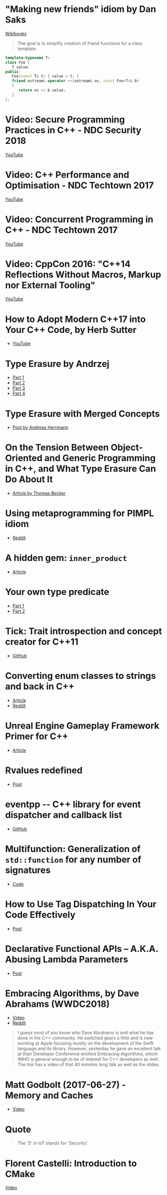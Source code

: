 # "Making new friends" idiom by Dan Saks

[Wikibooks](https://en.wikibooks.org/wiki/More_C%2B%2B_Idioms/Making_New_Friends)

> The goal is to simplify creation of friend functions for a class template.

```cpp
template<typename T>
class Foo {
   T value;
public:
   Foo(const T& t) { value = t; }
   friend ostream& operator <<(ostream& os, const Foo<T>& b)
   {
      return os << b.value;
   }
};
```

# Video: Secure Programming Practices in C++ - NDC Security 2018

[YouTube](https://www.youtube.com/watch?v=Jh0G_A7iRac)

# Video: C++ Performance and Optimisation - NDC Techtown 2017

[YouTube](https://www.youtube.com/watch?v=eICYHA-eyXM)

# Video: Concurrent Programming in C++ - NDC Techtown 2017

[YouTube](https://www.youtube.com/watch?v=O7gUNNYjmsM)

# Video: CppCon 2016: "C++14 Reflections Without Macros, Markup nor External Tooling"

[YouTube](https://www.youtube.com/watch?v=abdeAew3gmQ)

# How to Adopt Modern C++17 into Your C++ Code, by Herb Sutter

* [YouTube](https://www.youtube.com/watch?v=UsrHQAzSXkA)

# Type Erasure by Andrzej

* [Part 1](https://akrzemi1.wordpress.com/2013/11/18/type-erasure-part-i/)
* [Part 2](https://akrzemi1.wordpress.com/2013/12/06/type-erasure-part-ii/)
* [Part 3](https://akrzemi1.wordpress.com/2013/12/11/type-erasure-part-iii/)
* [Part 4](https://akrzemi1.wordpress.com/2014/01/13/type-erasure-part-iv/)

# Type Erasure with Merged Concepts

* [Post by Andreas Herrmann](https://aherrmann.github.io/programming/2014/10/19/type-erasure-with-merged-concepts/)

# On the Tension Between Object-Oriented and Generic Programming in C++, and What Type Erasure Can Do About It

* [Article by Thomas Becker](https://www.artima.com/cppsource/type_erasure.html)

# Using metaprogramming for PIMPL idiom

* [Reddit](https://www.reddit.com/r/cpp/comments/7971ws/using_metaprogramming_for_pimpl_idiom/)

# A hidden gem: `inner_product`

* [Article](https://marcoarena.wordpress.com/2017/11/14/a-hidden-gem-inner_product/)

# Your own type predicate

* [Part 1](https://akrzemi1.wordpress.com/2017/12/02/your-own-type-predicate/)
* [Part 2](https://akrzemi1.wordpress.com/2017/12/20/a-friendly-type-predicate/)

# Tick: Trait introspection and concept creator for C++11

* [GitHub](https://github.com/pfultz2/Tick)

# Converting enum classes to strings and back in C++

* [Article](https://sheep.horse/2018/5/converting_enum_classes_to_strings_and_back_in_c++.html)
* [Reddit](https://www.reddit.com/r/cpp/comments/8hwk91/converting_enum_classes_to_strings_and_back_in_c/)

# Unreal Engine Gameplay Framework Primer for C++

* [Article](http://www.tomlooman.com/ue4-gameplay-framework/)

# Rvalues redefined

* [Post](https://akrzemi1.wordpress.com/2018/05/16/rvalues-redefined/)

# eventpp -- C++ library for event dispatcher and callback list

* [GitHub](https://github.com/wqking/eventpp)

# Multifunction: Generalization of `std::function` for any number of signatures

* [Code](https://github.com/fgoujeon/multifunction)

# How to Use Tag Dispatching In Your Code Effectively

* [Post](http://www.fluentcpp.com/2018/04/27/tag-dispatching/)

# Declarative Functional APIs – A.K.A. Abusing Lambda Parameters

* [Post](https://philippegroarke.com/blog/2018/05/19/declarative-functional-apis-a-k-a-abusing-lambda-parameters/?utm_source=newsletter_mailer&utm_medium=email&utm_campaign=weekly)

# Embracing Algorithms, by Dave Abrahams (WWDC2018)

* [Video](https://developer.apple.com/videos/play/wwdc2018/223/)
* [Reddit](https://www.reddit.com/r/cpp/comments/8pqtr1/dave_abrahams_on_embracing_algorithms_at_wwdc_2018/)

> I guess most of you know who Dave Abrahams is and what he has done in the C++ community. He switched gears a little and is now working at Apple focusing mostly on the development of the Swift language and its library. However, yesterday he gave an excellent talk at their Developer Conference entitled Embracing Algorithms, which IMHO is general enough to be of interest for C++ developers as well. The link has a video of that 40 minutes long talk as well as the slides.

# Matt Godbolt (2017-06-27) - Memory and Caches

* [Video](https://www.youtube.com/watch?v=vDns3Um39l0)

# Quote

> The 'S' in IoT stands for 'Security'.

# Florent Castelli: Introduction to CMake

[Video](https://www.youtube.com/watch?v=jt3meXdP-QI)
